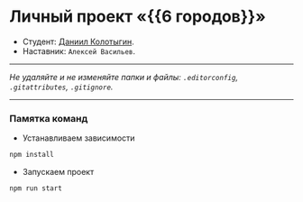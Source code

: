 # Личный проект «{{6 городов}}»

- Студент: [Даниил Колотыгин](https://htmlacademy.ru/profile/id2593079).
- Наставник: `Алексей Васильев`.

---

_Не удаляйте и не изменяйте папки и файлы:_
_`.editorconfig`, `.gitattributes`, `.gitignore`._

---

### Памятка команд

- Устанавливаем зависимости

```bash
npm install
```

- Запускаем проект

```bash
npm run start
```
